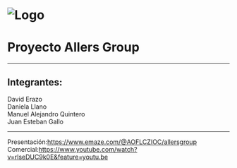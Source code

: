 # ![Logo](https://audiovisuales.icesi.edu.co/audiovisuales/image/icesi-logo.svg)<br>
# Proyecto Allers Group
------------------------------------------------
Integrantes:
------------------------------------------------
David Erazo </br>
Daniela Llano</br>
Manuel Alejandro Quintero</br>
Juan Esteban Gallo</br>

------------------------------------------------
Presentación:https://www.emaze.com/@AOFLCZIOC/allersgroup </br>
Comercial:https://www.youtube.com/watch?v=rlseDUC9k0E&feature=youtu.be 
